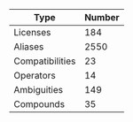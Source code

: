 
|Type            | Number |
|----------------|--------|
|Licenses        | 184    |
|Aliases         | 2550     |
|Compatibilities | 23     |
|Operators       | 14   |
|Ambiguities     | 149 |
|Compounds       | 35   |
